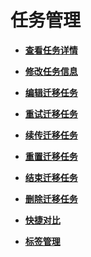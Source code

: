 # 任务管理<a name="drs_04_0010"></a>

-   **[查看任务详情](查看任务详情（在线迁移）.md)**  

-   **[修改任务信息](修改任务信息（在线迁移）.md)**  

-   **[编辑迁移任务](编辑迁移任务.md)**  

-   **[重试迁移任务](重试迁移任务.md)**  

-   **[续传迁移任务](续传迁移任务.md)**  

-   **[重置迁移任务](重置迁移任务.md)**  

-   **[结束迁移任务](结束迁移任务.md)**  

-   **[删除迁移任务](删除迁移任务.md)**  

-   **[快捷对比](快捷对比.md)**  

-   **[标签管理](标签管理（在线迁移）.md)**  


